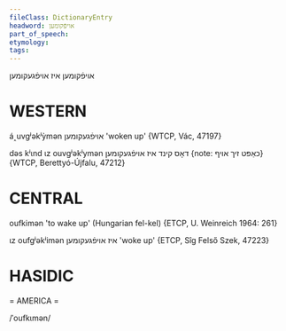 ```yaml
---
fileClass: DictionaryEntry
headword: אויפֿקומען
part_of_speech: 
etymology: 
tags: 
---
```

אויפֿקומען
איז אויפֿגעקומען

WESTERN
========

á˰uvgʲəkʲỳmən אויפֿגעקומען 'woken up' {WTCP, Vác, 47197}

dəs kʲɩnd ɩz ouvgʲəkʲymən דאָס קינד איז אויפֿגעקומען {note: כאַפּט זיך אויף} {WTCP, Berettyó-Újfalu, 47212}

CENTRAL
========

oufkimən 'to wake up' (Hungarian fel-kel) {ETCP, U. Weinreich 1964: 261}

ɩz oufgʲəkʲimən איז אויפֿגעקומען 'woke up' {ETCP, Sîg Felső Szek, 47223}

HASIDIC
=======
= AMERICA = 

/ˈoufkɩmən/